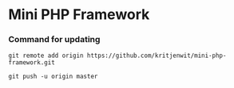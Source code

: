 # Mini PHP Framework 

### Command for updating
```
git remote add origin https://github.com/kritjenwit/mini-php-framework.git
```
```
git push -u origin master
```
